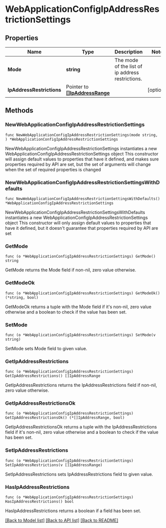 # WebApplicationConfigIpAddressRestrictionSettings

## Properties

Name | Type | Description | Notes
------------ | ------------- | ------------- | -------------
**Mode** | **string** | The mode of the list of ip address restrictions. | 
**IpAddressRestrictions** | Pointer to [**[]IpAddressRange**](IpAddressRange.md) |  | [optional] 

## Methods

### NewWebApplicationConfigIpAddressRestrictionSettings

`func NewWebApplicationConfigIpAddressRestrictionSettings(mode string, ) *WebApplicationConfigIpAddressRestrictionSettings`

NewWebApplicationConfigIpAddressRestrictionSettings instantiates a new WebApplicationConfigIpAddressRestrictionSettings object
This constructor will assign default values to properties that have it defined,
and makes sure properties required by API are set, but the set of arguments
will change when the set of required properties is changed

### NewWebApplicationConfigIpAddressRestrictionSettingsWithDefaults

`func NewWebApplicationConfigIpAddressRestrictionSettingsWithDefaults() *WebApplicationConfigIpAddressRestrictionSettings`

NewWebApplicationConfigIpAddressRestrictionSettingsWithDefaults instantiates a new WebApplicationConfigIpAddressRestrictionSettings object
This constructor will only assign default values to properties that have it defined,
but it doesn't guarantee that properties required by API are set

### GetMode

`func (o *WebApplicationConfigIpAddressRestrictionSettings) GetMode() string`

GetMode returns the Mode field if non-nil, zero value otherwise.

### GetModeOk

`func (o *WebApplicationConfigIpAddressRestrictionSettings) GetModeOk() (*string, bool)`

GetModeOk returns a tuple with the Mode field if it's non-nil, zero value otherwise
and a boolean to check if the value has been set.

### SetMode

`func (o *WebApplicationConfigIpAddressRestrictionSettings) SetMode(v string)`

SetMode sets Mode field to given value.


### GetIpAddressRestrictions

`func (o *WebApplicationConfigIpAddressRestrictionSettings) GetIpAddressRestrictions() []IpAddressRange`

GetIpAddressRestrictions returns the IpAddressRestrictions field if non-nil, zero value otherwise.

### GetIpAddressRestrictionsOk

`func (o *WebApplicationConfigIpAddressRestrictionSettings) GetIpAddressRestrictionsOk() (*[]IpAddressRange, bool)`

GetIpAddressRestrictionsOk returns a tuple with the IpAddressRestrictions field if it's non-nil, zero value otherwise
and a boolean to check if the value has been set.

### SetIpAddressRestrictions

`func (o *WebApplicationConfigIpAddressRestrictionSettings) SetIpAddressRestrictions(v []IpAddressRange)`

SetIpAddressRestrictions sets IpAddressRestrictions field to given value.

### HasIpAddressRestrictions

`func (o *WebApplicationConfigIpAddressRestrictionSettings) HasIpAddressRestrictions() bool`

HasIpAddressRestrictions returns a boolean if a field has been set.


[[Back to Model list]](../README.md#documentation-for-models) [[Back to API list]](../README.md#documentation-for-api-endpoints) [[Back to README]](../README.md)


